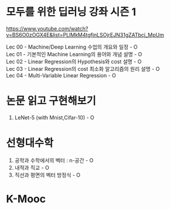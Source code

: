 # 모두를 위한 딥러닝 강좌 시즌 1  
https://www.youtube.com/watch?v=BS6O0zOGX4E&list=PLlMkM4tgfjnLSOjrEJN31gZATbcj_MpUm
  
Lec 00 - Machine/Deep Learning 수업의 개요와 일정  -  O  
Lec 01 - 기본적인 Machine Learning의 용어와 개념 설명 - O  
Lec 02 - Linear Regression의 Hypothesis와 cost 설명 - O  
Lec 03 - Linear Regression의 cost 최소화 알고리즘의 원리 설명 - O  
Lec 04 - Multi-Variable Linear Regression - O  

# 논문 읽고 구현해보기  
1. LeNet-5 (with Mnist,Cifar-10) - O
  
# 선형대수학  
1. 공학과 수학에서의 벡터 : n-공간  - O  
2. 내적과 직교 - O  
3. 직선과 평면의 벡터 방정식 - O  
  
# K-Mooc
